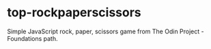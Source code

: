 # top-rockpaperscissors
Simple JavaScript rock, paper, scissors game from The Odin Project - Foundations path. 
